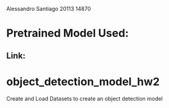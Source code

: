 Alessandro Santiago
20113 14870

# Pretrained Model Used: 
## Link:

# object_detection_model_hw2
Create and Load Datasets to create an object detection model
